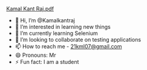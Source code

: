 [Kamal Kant Raj.pdf](https://github.com/user-attachments/files/18136469/Kamal.Kant.Raj.pdf)
- 👋 Hi, I’m @Kamalkantraj
- 👀 I’m interested in learning new things 
- 🌱 I’m currently learning Selenium 
- 💞️ I’m looking to collaborate on testing applications
- 📫 How to reach me - 21kml07@gmail.com
- 😄 Pronouns: Mr
- ⚡ Fun fact: I am a student 

<!---
Kamalkantraj/Kamalkantraj is a ✨ special ✨ repository because its `README.md` (this file) appears on your GitHub profile.
You can click the Preview link to take a look at your changes.
--->
